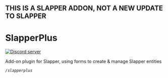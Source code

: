 ## THIS IS A SLAPPER ADDON, NOT A NEW UPDATE TO SLAPPER
# SlapperPlus
<a href="https://discord.gg/jWFB56RqUN"><img src="https://img.shields.io/discord/837701868649709568.svg" alt="Discord server"/></a>



Add-on plugin for Slapper, using forms to create & manage Slapper entities

*`/slapperplus`*
